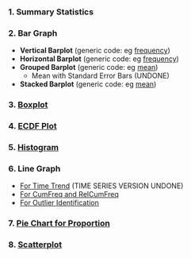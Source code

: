 ### 1. Summary Statistics
### 2. Bar Graph
- **Vertical Barplot** (generic code: eg [frequency]([SC]-Descriptive-Analytics/[SC]-Data-Visualisation/[M]-Vertical-Barplot.md))
- **Horizontal Barplot** (generic code: eg [frequency]([SC]-Descriptive-Analytics/[SC]-Data-Visualisation/[M]-Horizontal-Barplot.md))
- **Grouped Barplot** (generic code: eg [mean]([SC]-Descriptive-Analytics/[SC]-Data-Visualisation/[M]-Grouped-Barplot.md))
  - Mean with Standard Error Bars (UNDONE)
- **Stacked Barplot** (generic code: eg [mean]([SC]-Descriptive-Analytics/[SC]-Data-Visualisation/[M]-Stacked-Barplot.md))
### 3. [Boxplot]([SC]-Descriptive-Analytics/[SC]-Data-Visualisation/[M]-Boxplot.md)
### 4. [ECDF Plot]([SC]-Descriptive-Analytics/[SC]-Data-Visualisation/[M]-ECDF-Plot.md)
### 5.  [Histogram]([SC]-Descriptive-Analytics/[SC]-Data-Visualisation/[M]-Histogram-&-Frequency-Table.md)
### 6. Line Graph
- [For Time Trend]([SC]-Descriptive-Analytics/[SC]-Data-Visualisation/[M]-(Time-Trend)-Line-Graph.md) (TIME SERIES VERSION UNDONE)
- [For CumFreq and RelCumFreq]([SC]-Descriptive-Analytics/[SC]-Data-Visualisation/[M]-(CumFreq-&-CumRelFreq)-Line-Graph.md)
- [For Outlier Identification]([SC]-Descriptive-Analytics/[SC]-Data-Visualisation/[M]-(Outlier)-Line-Graph.md)
### 7. [Pie Chart for Proportion]([SC]-Descriptive-Analytics/[SC]-Data-Visualisation/[M]-(Proportion)-Pie-Chart.md)
### 8. [Scatterplot]([SC]-Descriptive-Analytics/[SC]-Data-Visualisation/[M]-Scatterplot.md)
